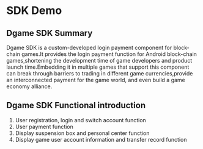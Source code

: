 # SDK Demo

## Dgame SDK Summary

  Dgame SDK is a custom-developed login payment component for block-chain games.It provides the login payment function for Android block-chain games,shortening the development time of game developers and product launch time.Embedding it in multiple games that support this component can break through barriers to trading in different game currencies,provide an interconnected payment for the game world, and even build a game economy alliance.
    
## Dgame SDK Functional introduction

   1. User registration, login and switch account function<br>
   2. User payment function<br>
   3. Display suspension box and personal center function<br>
   4. Display game user account information and transfer record function<br>
